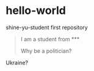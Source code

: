 # hello-world
shine-yu-student first repository
> I am a student from ***
> 
> Why be a politician?
> 
Ukraine?
